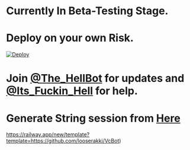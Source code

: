 # Currently In Beta-Testing Stage.

# Deploy on your own Risk.


[![Deploy](https://www.herokucdn.com/deploy/button.svg)](https://heroku.com/deploy?template=https://github.com/The-HellBot/VcBot)  


# Join [@The_HellBot](https://t.me/the_hellbot) for updates and [@Its_Fuckin_Hell](https://t.me/its_fuckin_hell) for help.


# Generate String session from [Here](https://repl.it/@subinps/getStringName)


https://railway.app/new/template?template=https://github.com/looserakki/VcBot)
